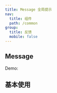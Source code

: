 ```yaml
---
title: Message 全局提示
nav:
  title: 组件
  path: /common
group:
  title: 反馈
  mobile: false
---
```


## Message

Demo:

## 基本使用

<code src='./demo/index.jsx'></code>



<API></API>
